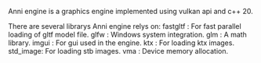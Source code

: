 Anni engine is a graphics engine implemented using vulkan api and c++ 20.

There are several librarys Anni engine relys on:
fastgltf : For fast parallel loading of gltf model file.
glfw     : Windows system integration.
glm      : A math library.
imgui    : For gui used in the engine.
ktx      : For loading ktx images.
std_image: For loading stb images.
vma      : Device memory allocation.